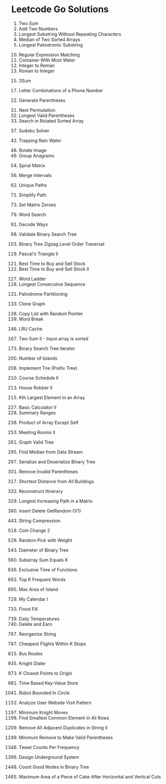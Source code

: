 # Leetcode Go Solutions
1. Two Sum
2. Add Two Numbers
3. Longest Substring Without Repeating Characters
4. Median of Two Sorted Arrays
5. Longest Palindromic Substring
<!-- end of the list -->
10. Regular Expression Matching
11. Container With Most Water
12. Integer to Roman
13. Roman to Integer
<!-- end of the list -->
15. 3Sum
<!-- end of the list -->
17. Letter Combinations of a Phone Number
<!-- end of the list -->
22. Generate Parentheses
<!-- end of the list -->
31. Next Permutation
32. Longest Valid Parentheses
33. Search in Rotated Sorted Array
<!-- end of the list -->
37. Sudoku Solver
<!-- end of the list -->
42. Trapping Rain Water
<!-- end of the list -->
48. Rotate Image
49. Group Anagrams
<!-- end of the list -->
54. Spiral Matrix
<!-- end of the list -->
56. Merge Intervals
<!-- end of the list -->
62. Unique Paths
<!-- end of the list -->
71. Simplify Path
<!-- end of the list -->
73. Set Matrix Zeroes
<!-- end of the list -->
79. Word Search
<!-- end of the list -->
91. Decode Ways
<!-- end of the list -->
98. Validate Binary Search Tree
<!-- end of the list -->
103. Binary Tree Zigzag Level Order Traversal
<!-- end of the list -->
119. Pascal's Triangle II
<!-- end of the list -->
121. Best Time to Buy and Sell Stock
122. Best Time to Buy and Sell Stock II
<!-- end of the list -->
127. Word Ladder
128. Longest Consecutive Sequence
<!-- end of the list -->
131. Palindrome Partitioning
<!-- end of the list -->
133. Clone Graph
<!-- end of the list -->
138. Copy List with Random Pointer
139. Word Break
<!-- end of the list -->
146. LRU Cache
<!-- end of the list -->
167. Two Sum II - Input array is sorted
<!-- end of the list -->
173. Binary Search Tree Iterator
<!-- end of the list -->
200. Number of Islands
<!-- end of the list -->
208. Implement Trie (Prefix Tree)
<!-- end of the list -->
210. Course Schedule II
<!-- end of the list -->
213. House Robber II
<!-- end of the list -->
215. Kth Largest Element in an Array
<!-- end of the list -->
227. Basic Calculator II
228. Summary Ranges
<!-- end of the list -->
238. Product of Array Except Self
<!-- end of the list -->
253. Meeting Rooms II
<!-- end of the list -->
261. Graph Valid Tree
<!-- end of the list -->
295. Find Median from Data Stream
<!-- end of the list -->
297. Serialize and Deserialize Binary Tree
<!-- end of the list -->
301. Remove Invalid Parentheses
<!-- end of the list -->
317. Shortest Distance from All Buildings
<!-- end of the list -->
332. Reconstruct Itinerary
<!-- end of the list -->
329. Longest Increasing Path in a Matrix
<!-- end of the list -->
380. Insert Delete GetRandom O(1)
<!-- end of the list -->
443. String Compression
<!-- end of the list -->
518. Coin Change 2
<!-- end of the list -->
528. Random Pick with Weight
<!-- end of the list -->
543. Diameter of Binary Tree
<!-- end of the list -->
560. Subarray Sum Equals K
<!-- end of the list -->
636. Exclusive Time of Functions
<!-- end of the list -->
692. Top K Frequent Words
<!-- end of the list -->
695. Max Area of Island
<!-- end of the list -->
729. My Calendar I
<!-- end of the list -->
733. Flood Fill
<!-- end of the list -->
739. Daily Temperatures
740. Delete and Earn
<!-- end of the list -->
767. Reorganize String
<!-- end of the list -->
787. Cheapest Flights Within K Stops
<!-- end of the list -->
815. Bus Routes
<!-- end of the list -->
935. Knight Dialer
<!-- end of the list -->
973. K Closest Points to Origin
<!-- end of the list -->
981. Time Based Key-Value Store
<!-- end of the list -->
1041. Robot Bounded In Circle
<!-- end of the list -->
1152. Analyze User Website Visit Pattern
<!-- end of the list -->
1197. Minimum Knight Moves
1198. Find Smallest Common Element in All Rows
<!-- end of the list -->
1209. Remove All Adjacent Duplicates in String II
<!-- end of the list -->
1249. Minimum Remove to Make Valid Parentheses
<!-- end of the list -->
1348. Tweet Counts Per Frequency
<!-- end of the list -->
1396. Design Underground System
<!-- end of the list -->
1448. Count Good Nodes in Binary Tree
<!-- end of the list -->
1465. Maximum Area of a Piece of Cake After Horizontal and Vertical Cuts